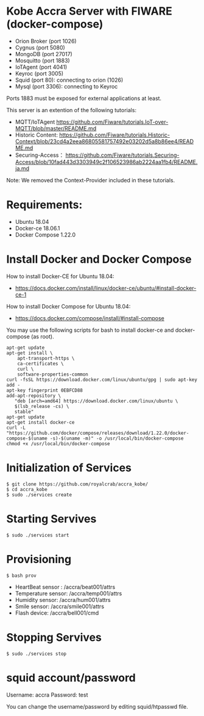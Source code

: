 # Kobe Accra Server with FIWARE (docker-compose)

- Orion Broker (port 1026)
- Cygnus (port 5080)
- MongoDB (port 27017)
- Mosquitto (port 1883)
- IoTAgent (port 4041)
- Keyroc (port 3005)
- Squid (port 80): connecting to orion (1026)
- Mysql (port 3306): connecting to Keyroc

Ports 1883 must be exposed for external applications at least.

This server is an extention of the following tutorials:
- MQTT/IoTAgent https://github.com/Fiware/tutorials.IoT-over-MQTT/blob/master/README.md
- Historic Content: https://github.com/Fiware/tutorials.Historic-Context/blob/23cd4a2eea86805581757492e03202d5a8b86ee4/README.md
- Securing-Access： https://github.com/Fiware/tutorials.Securing-Access/blob/10fad443d3303949c2f106523986ab2224aa1fb4/README.ja.md

Note: We removed the Context-Provider included in these tutorials.

# Requirements:

- Ubuntu 18.04
- Docker-ce 18.06.1
- Docker Compose 1.22.0

# Install Docker and Docker Compose

How to install Docker-CE for Ubuntu 18.04: 
- https://docs.docker.com/install/linux/docker-ce/ubuntu/#install-docker-ce-1

How to install Docker Compose for Ubuntu 18.04:
- https://docs.docker.com/compose/install/#install-compose

You may use the following scripts for bash to install docker-ce and docker-compose (as root).

```
apt-get update
apt-get install \
    apt-transport-https \
    ca-certificates \
    curl \
    software-properties-common
curl -fsSL https://download.docker.com/linux/ubuntu/gpg | sudo apt-key add - 
apt-key fingerprint 0EBFCD88
add-apt-repository \
   "deb [arch=amd64] https://download.docker.com/linux/ubuntu \
   $(lsb_release -cs) \
   stable"
apt-get update
apt-get install docker-ce
curl -L "https://github.com/docker/compose/releases/download/1.22.0/docker-compose-$(uname -s)-$(uname -m)" -o /usr/local/bin/docker-compose
chmod +x /usr/local/bin/docker-compose
```

# Initialization of Services

```
$ git clone https://github.com/royalcrab/accra_kobe/
$ cd accra_kobe
$ sudo ./services create
```

# Starting Servives

```
$ sudo ./services start
```

# Provisioning

```
$ bash prov
```

- HeartBeat sensor : /accra/beat001/attrs
- Temperature sensor: /accra/temp001/attrs
- Humidity sensor: /accra/hum001/attrs
- Smile sensor: /accra/smile001/attrs
- Flash device: /accra/bell001/cmd

# Stopping Servives

```
$ sudo ./services stop
```

# squid account/password

Username: accra
Password: test

You can change the username/password by editing squid/htpasswd file.

